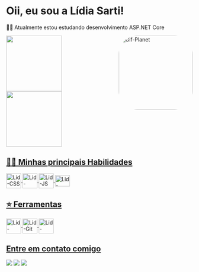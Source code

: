 <div>
  <h1>Oii, eu sou a Lídia Sarti!</h1>
  <p>👩‍💻 Atualmente estou estudando desenvolvimento ASP.NET Core</p>
  <img align="right" alt="Gif-Planet" height="200" style="border-radius:50px;" src="https://data.whicdn.com/images/266926980/original.gif"/>
</div>
<divaling = "top">
  <a href = "https://github.com/LidSarti">
      <img align="center" height="150em" src="https://github-readme-stats.vercel.app/api/top-langs/?username=LidSarti&layout=compact&langs_count=7&theme=radical"/>
      <img align="center" height="150em" src="https://github-readme-stats.vercel.app/api?username=LidSarti&show_icons=true&theme=radical"/>
  <div>
    <h2>👩‍🚀 Minhas principais Habilidades</h2>
    <img align="center" alt="Lid-CSS" heigt="30" width="40" src="https://cdn.jsdelivr.net/gh/devicons/devicon/icons/css3/css3-original-wordmark.svg"/>
    <img align="center" alt="Lid-HTML" heigt="30" width="40" src="https://cdn.jsdelivr.net/gh/devicons/devicon/icons/html5/html5-original-wordmark.svg"/>
    <img align="center" alt="Lid-JS" heigt="30" width="40"src="https://cdn.jsdelivr.net/gh/devicons/devicon/icons/javascript/javascript-plain.svg"/>
    <img align="center" alt="Lid-Python" height="30" width="40" src="https://cdn.jsdelivr.net/gh/devicons/devicon/icons/python/python-original.svg"/>
   </div>
   <div>
    <h2>⭐ Ferramentas</h2>
    <img align="center" alt ="Lid-VsCode" heigt="30" width="40" src="https://cdn.jsdelivr.net/gh/devicons/devicon/icons/vscode/vscode-original.svg""/>
    <img align="center" alt ="Lid-Git" heigt="30" width="40" src="https://cdn.jsdelivr.net/gh/devicons/devicon/icons/git/git-original.svg"/>
    <img align="center" alt ="Lid-GitHub" heigt="30" width="40" src="https://cdn.jsdelivr.net/gh/devicons/devicon/icons/github/github-original.svg"/>
   </div>
</div>
<div>
  <h2>Entre em contato comigo</h2>
  <a href = "mailto:lid.sarti@gmail.com"><img src="https://img.shields.io/badge/Gmail-D14836?style=for-the-badge&logo=gmail&logoColor=white"></a>
  <a href = "https://www.linkedin.com/in/lídia-sarti-04257121a/"><img src = "https://img.shields.io/badge/LinkedIn-0077B5?style=for-the-badge&logo=linkedin&logoColor=white"></a>
  <a href = "https://codepen.io/LSarti"><img src = "https://img.shields.io/badge/Codepen-000000?style=for-the-badge&logo=codepen&logoColor=white"></a>
  
